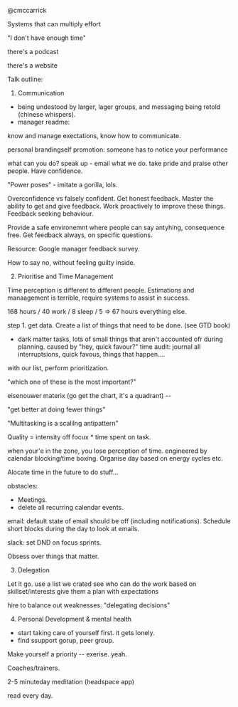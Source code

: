 @cmccarrick

Systems that can multiply effort

"I don't have enough time"

there's a podcast

there's a website

Talk outline:
1. Communication
- being undestood by larger, lager groups, and messaging being retold (chinese whispers). 
- manager readme: 

know and manage exectations, know how to communicate.

personal brandingself promotion: someone has to notice your performance

what can you do? speak up - email what we do. take pride and praise other people. Have confidence.

"Power poses" - imitate a gorilla, lols. 

Overconfidence vs falsely confident. Get honest feedback. Master the ability to get and give feedback. Work proactively to improve these things. Feedback seeking behaviour.

Provide a safe environemnt where people can say antyhing, consequence free. Get feedback always, on specific questions. 

Resource: Google manager feedback survey. 

How to say no, without feeling guilty inside.

2. Prioritise and Time Management

Time perception is different to different people. Estimations and manaagement is terrible, require systems to assist in success. 

168 hours / 40 work / 8 sleep / 5 => 67 hours everything else.

step 1. get data. Create a list of things that need to be done. (see GTD book)
 - dark matter tasks, lots of small things that aren't accounted ofr during planning. caused by "hey, quick favour?"
time audit: journal all interruptsions, quick favous, things that happen....

with our list, perform prioritization. 

"which one of these is the most important?"

eisenouwer materix
(go get the chart, it's a quadrant) -- 

"get better at doing fewer things"

"Multitasking is a scalilng antipattern"

Quality = intensity off focux * time spent on task.

when your'e in the zone, you lose perception of time. engineered by calendar blocking/time boxing. Organise day based on energy cycles etc. 

Alocate time in the future to do stuff...


obstacles:
- Meetings.
- delete all recurring calendar events.

email:
default state of email should be off (including notifications). Schedule short blocks during the day to look at emails.

slack:
set DND on focus sprints. 

Obsess over things that matter.


3. Delegation

Let it go.
use a list we crated
see who can do the work based on skillset/interests
give them a plan with expectations


hire to balance out weaknesses.
"delegating decisions"


4. Personal Development & mental health
- start taking care of yourself first. it gets lonely.
- find ssupport gorup, peer group.

Make yourself a priority -- exerise. yeah.

Coaches/trainers. 

2-5 minuteday meditation (headspace app)

read every day.



